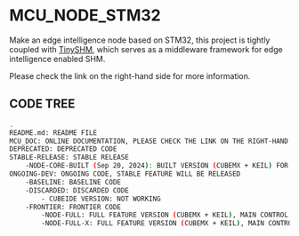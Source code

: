 # MCU_NODE_STM32
Make an edge intelligence node based on STM32, this project is tightly coupled with [TinySHM](https://github.com/Shuaiwen-Cui/TinySHM.git), which serves as a middleware framework for edge intelligence enabled SHM. 

Please check the link on the right-hand side for more information.

## CODE TREE
```bash
.
README.md: README FILE
MCU_DOC: ONLINE DOCUMENTATION, PLEASE CHECK THE LINK ON THE RIGHT-HAND SIDE: https://shuaiwen-cui.github.io/MCU_NODE_STM32/
DEPRECATED: DEPRECATED CODE
STABLE-RELEASE: STABLE RELEASE
    -NODE-CORE-BUILT (Sep 20, 2024): BUILT VERSION (CUBEMX + KEIL) FOR THE MAIN CONTROL
ONGOING-DEV: ONGOING CODE, STABLE FEATURE WILL BE RELEASED
    -BASELINE: BASELINE CODE
    -DISCARDED: DISCARDED CODE
        - CUBEIDE VERSION: NOT WORKING
    -FRONTIER: FRONTIER CODE
        -NODE-FULL: FULL FEATURE VERSION (CUBEMX + KEIL), MAIN CONTROL BOARD + PERIPHERALS
        -NODE-FULL-X: FULL FEATURE VERSION (CUBEMX + KEIL), MAIN CONTROL BOARD + PERIPHERALS (LATEST), X STANDS FOR THE ADDED PERIPHERALS
```